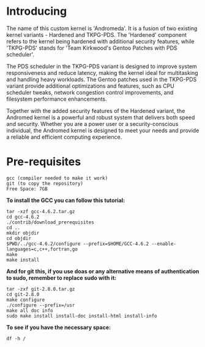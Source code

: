 # **Introducing**
The name of this custom kernel is 'Andromeda'. It is a fusion of two existing kernel variants - Hardened and TKPG-PDS. The 'Hardened' component refers to the kernel being hardened with additional security features, while 'TKPG-PDS' stands for 'Team Kirkwood's Gentoo Patches with PDS scheduler'.

The PDS scheduler in the TKPG-PDS variant is designed to improve system responsiveness and reduce latency, making the kernel ideal for multitasking and handling heavy workloads. The Gentoo patches used in the TKPG-PDS variant provide additional optimizations and features, such as CPU scheduler tweaks, network congestion control improvements, and filesystem performance enhancements.

Together with the added security features of the Hardened variant, the Andromed kernel is a powerful and robust system that delivers both speed and security. Whether you are a power user or a security-conscious individual, the Andromed kernel is designed to meet your needs and provide a reliable and efficient computing experience.
# **Pre-requisites**
```
gcc (compiler needed to make it work)
git (to copy the repository)
Free Space: 7GB
```
**To install the GCC you can follow this tutorial:**
```
tar -xzf gcc-4.6.2.tar.gz
cd gcc-4.6.2
./contrib/download_prerequisites
cd ..
mkdir objdir
cd objdir
$PWD/../gcc-4.6.2/configure --prefix=$HOME/GCC-4.6.2 --enable-languages=c,c++,fortran,go
make
make install
```
**And for git this, if you use doas or any alternative means of authentication to sudo, remember to replace sudo with it:**
```
tar -zxf git-2.8.0.tar.gz
cd git-2.8.0
make configure
./configure --prefix=/usr
make all doc info
sudo make install install-doc install-html install-info
```
**To see if you have the necessary space:**
```
df -h /
```
